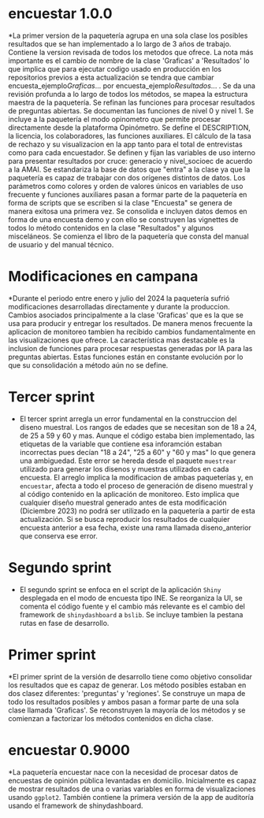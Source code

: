 # encuestar 1.0.0

*La primer version de la paquetería agrupa en una sola clase los posibles resultados que se han implementado a lo largo de 3 años de trabajo. Contiene la version revisada de todos los metodos que ofrece. La nota más importante es el cambio de nombre de la clase 'Graficas' a 'Resultados' lo que implica que para ejecutar codigo usado en producción en los repositorios previos a esta actualización se tendra que cambiar encuesta_ejemplo$Graficas$... por encuesta_ejemplo$Resultados$... . Se da una revisión profunda a lo largo de todos los métodos, se mapea la estructura maestra de la paquetería. Se refinan las funciones para procesar resultados de preguntas abiertas. Se documentan las funciones de nivel 0 y nivel 1. Se incluye a la paquetería el modo opinometro que permite procesar directamente desde la plataforma Opinómetro. Se define el DESCRIPTION, la licencia, los colaboradores, las funciones auxiliares. El cálculo de la tasa de rechazo y su visualizacion en la app tanto para el total de entrevistas como para cada encuestador. Se definen y fijan las variables de uso interno para presentar resultados por cruce: generacio y nivel_socioec de acuerdo a la AMAI. Se estandariza la base de datos que "entra" a la clase ya que la paquetería es capaz de trabajar con dos orígenes distintos de datos. Los parámetros como  colores y orden de valores únicos en variables de uso frecuente y funciones auxiliares pasan a formar parte de la paquetería en forma de scripts que se escriben si la clase "Encuesta" se genera de manera exitosa una primera vez. Se consolida e incluyen datos demos en forma de una encuesta demo y con ello se construyen las vignettes de todos lo método contenidos en la clase "Resultados" y algunos misceláneos. Se comienza el libro de la paquetería que consta del manual de usuario y del manual técnico.

# Modificaciones en campana

*Durante el periodo entre enero y julio del 2024 la paquetería sufrió modificaciones desarrolladas directamente y durante la produccion. Cambios asociados principalmente a la clase 'Graficas' que es la que se usa para producir y entregar los resultados. De manera menos frecuente la aplicacion de monitoreo tambien ha recibido cambios fundamentalmente en las visualizaciones que ofrece. La característica mas destacable es la inclusion de funciones para procesar respuestas generadas por IA para las preguntas abiertas. Estas funciones están en constante evolución por lo que su consolidación a método aún no se define.

# Tercer sprint

* El tercer sprint arregla un error fundamental en la construccion del diseno muestral. Los rangos de edades que se necesitan son de 18 a 24, de 25 a 59 y 60 y mas. Aunque el código estaba bien implementado, las etiquetas de la variable que contiene esa inforamción estaban incorrectas pues decían "18 a 24", "25 a 60" y "60 y mas" lo que genera una ambiguedad. Este error se hereda desde el paquete `muestrear` utilizado para generar los disenos y muestras utilizados en cada encuesta. El arreglo implica la modificacion de ambas paqueterías y, en `encuestar`, afecta a todo el proceso de generación de diseno muestral y al código contenido en la aplicación de monitoreo. Esto implica que cualquier diseño muestral generado antes de esta modificación (Diciembre 2023) no podrá ser utilizado en la paquetería a partir de esta actualización. Si se busca reproducir los resultados de cualquier encuesta anterior a esa fecha, existe una rama llamada diseno_anterior que conserva ese error.

# Segundo sprint

* El segundo sprint se enfoca en el script de la aplicación `Shiny` desplegada en el modo de encuesta tipo INE. Se reorganiza la UI, se comenta el código fuente y el cambio más relevante es el cambio del framework de `shinydashboard` a `bslib`. Se incluye tambien la pestana rutas en fase de desarrollo.

# Primer sprint

*El primer sprint de la versión de desarrollo tiene como objetivo consolidar los resultados que es capaz de generar. Los método posibles estaban en dos clasez diferentes: 'preguntas' y 'regiones'. Se construye un mapa de todo los resultados posibles y ambos pasan a formar parte de una sola clase llamada 'Graficas'. Se reconstruyen la mayoría de los métodos y se comienzan a factorizar los métodos contenidos en dicha clase.

# encuestar 0.9000

*La paquetería encuestar nace con la necesidad de procesar datos de encuestas de opinión pública levantadas en domicilio. Inicialmente es capaz de mostrar resultados de una o varias variables en forma de visualizaciones usando `ggplot2`. También contiene la primera versión de la app de auditoría usando el framework de shinydashboard.
